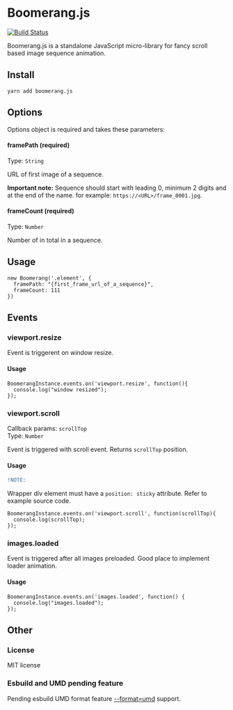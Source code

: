 # Boomerang.js
[![Build Status](https://travis-ci.com/m5kr1pka/boomerang.js.svg?branch=main)](https://travis-ci.com/m5kr1pka/boomerang.js)

Boomerang.js is a standalone JavaScript micro-library for fancy scroll based image sequence animation.

## Install
```
yarn add boomerang.js
```

## Options
Options object is required and takes these parameters:

#### framePath (required)
Type: ```String```

URL of first image of a sequence.

**Important note:** Sequence should start with leading 0, minimum 2 digits and at the end of the name. for example: ```https://<URL>/frame_0001.jpg```. 

#### frameCount (required)
Type: ```Number```

Number of in total in a sequence.

## Usage

```
new Boomerang('.element', {
  framePath: "{first_frame_url_of_a_sequence}",
  frameCount: 111
})
```

## Events

### viewport.resize
Event is triggerent on window resize.

#### Usage
```
BoomerangInstance.events.on('viewport.resize', function(){
  console.log("window resized");
});
```

### viewport.scroll
Callback params: ```scrollTop```<br/>
Type: ```Number```

Event is triggered with scroll event. Returns ```scrollTop``` position.

#### Usage

```diff
!NOTE:
```
Wrapper div element must have a `position: sticky` attribute. Refer to example source code.


```
BoomerangInstance.events.on('viewport.scroll', function(scrollTop){
  console.log(scrollTop);
});
```


### images.loaded
Event is triggered after all images preloaded. Good place to implement loader animation.

#### Usage
```
BoomerangInstance.events.on('images.loaded', function() {
  console.log("images.loaded");
});
```

## Other

### License
MIT license

### Esbuild and UMD pending feature
Pending esbuild UMD format feature [--format=umd](https://github.com/evanw/esbuild/issues/507) support.
